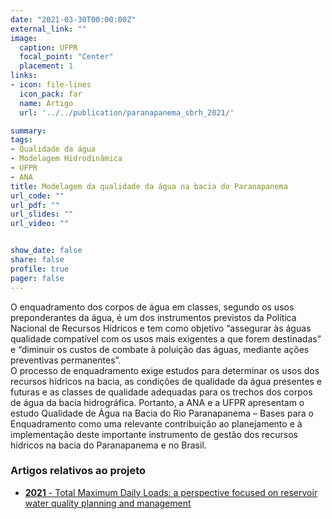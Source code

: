 ```yaml
---
date: "2021-03-30T00:00:00Z"
external_link: ""
image:
  caption: UFPR
  focal_point: "Center"
  placement: 1
links:
- icon: file-lines
  icon_pack: far
  name: Artigo
  url: '../../publication/paranapanema_sbrh_2021/'

summary: 
tags:
- Qualidade da água
- Modelagem Hidrodinâmica
- UFPR
- ANA
title: Modelagem da qualidade da água na bacia do Paranapanema
url_code: ""
url_pdf: ""
url_slides: ""
url_video: ""


show_date: false
share: false
profile: true
pager: false
---
```


O enquadramento dos corpos de água em classes, segundo os usos preponderantes da água, é um dos instrumentos previstos da Política Nacional de Recursos Hídricos e tem como objetivo “assegurar às águas qualidade compatível com os usos mais exigentes a que forem destinadas” e “diminuir os custos de combate à poluição das águas, mediante ações preventivas permanentes”.  
O processo de enquadramento exige estudos para determinar os usos dos recursos hídricos na bacia, as condições de qualidade da água presentes e futuras e as classes de qualidade adequadas para os trechos dos corpos de água da bacia hidrográfica.
Portanto, a ANA e a UFPR apresentam o estudo Qualidade de Água na Bacia do Rio Paranapanema – Bases para o Enquadramento como uma relevante contribuição ao planejamento e à implementação deste importante instrumento de gestão dos recursos hídricos na bacia do Paranapanema 
e no Brasil.

### Artigos relativos ao projeto

- [**2021** - Total Maximum Daily Loads: a perspective focused on reservoir water quality planning and management](../../publication/paranapanema_sbrh_2021/)


